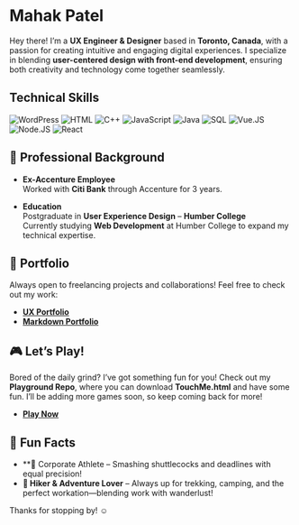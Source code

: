 # Mahak Patel  

Hey there! I’m a **UX Engineer & Designer** based in **Toronto, Canada**, with a passion for creating intuitive and engaging digital experiences. I specialize in blending **user-centered design with front-end development**, ensuring both creativity and technology come together seamlessly.

## Technical Skills
![WordPress](https://img.shields.io/badge/-WordPress-000?&logo=wordpress)
![HTML](https://img.shields.io/badge/-HTML-000?&logo=html5)
![C++](https://img.shields.io/badge/-C++-000?&logo=Cplusplus)
![JavaScript](https://img.shields.io/badge/-JavaScript-000?&logo=JavaScript)
![Java](https://img.shields.io/badge/-Java-000?&logo=Java)
![SQL](https://img.shields.io/badge/-SQL-000?&logo=mysql)
![Vue.JS](https://img.shields.io/badge/-VueJs-000?&logo=vuedotjs)
![Node.JS](https://img.shields.io/badge/-NodeJs-000?&logo=nodedotjs)
![React](https://img.shields.io/badge/-React-000?&logo=react)

## 💼 Professional Background

- **Ex-Accenture Employee**  
  Worked with **Citi Bank** through Accenture for 3 years.

- **Education**  
  Postgraduate in **User Experience Design** – **Humber College**  
  Currently studying **Web Development** at Humber College to expand my technical expertise.

## 📂 Portfolio  

Always open to freelancing projects and collaborations! Feel free to check out my work:

- [**UX Portfolio**](https://mahakpatel.wixstudio.com/portfolio)  
- [**Markdown Portfolio**](https://oyemahak.github.io/markdown-portfolio/)

## 🎮 Let’s Play!  

Bored of the daily grind? I’ve got something fun for you! Check out my **Playground Repo**, where you can download **TouchMe.html** and have some fun. I’ll be adding more games soon, so keep coming back for more!

- [**Play Now**](https://github.com/Oyemahak/Playground/blob/main/TouchMe.html)

## 🌟 Fun Facts

- **🏸 Corporate Athlete – Smashing shuttlecocks and deadlines with equal precision!
- **🥾 Hiker & Adventure Lover** – Always up for trekking, camping, and the perfect workation—blending work with wanderlust!

Thanks for stopping by! ☺️
